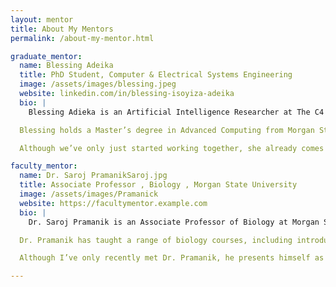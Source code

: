 ```yaml
---
layout: mentor
title: About My Mentors
permalink: /about-my-mentor.html

graduate_mentor:
  name: Blessing Adeika
  title: PhD Student, Computer & Electrical Systems Engineering
  image: /assets/images/blessing.jpeg
  website: linkedin.com/in/blessing-isoyiza-adeika
  bio: |
    Blessing Adieka is an Artificial Intelligence Researcher at The C4 Lab at Morgan State University and a Certified Artificial Intelligence Engineer (AiE™). With a strong foundation in deep learning, computer vision, and Python programming, her work explores cutting-edge applications of AI in fields like neuroengineering, education, and healthcare. She has contributed to impactful projects ranging from plant disease detection using AI to privacy-focused social media research.

  Blessing holds a Master’s degree in Advanced Computing from Morgan State University, where she maintained a 4.0 GPA. Her research has been recognized at national conferences, and she has also served as a mentor in various AI/ML programs, helping students grow their technical and communication skills.

  Although we’ve only just started working together, she already comes across as kind, approachable, and enthusiastic about sharing her knowledge. I’m excited to learn more from her as the program continues and to gain insights from her unique experiences in the world of AI and data science.

faculty_mentor:
  name: Dr. Saroj PramanikSaroj.jpg
  title: Associate Professor , Biology , Morgan State University
  image: /assets/images/Pramanick
  website: https://facultymentor.example.com
  bio: |
    Dr. Saroj Pramanik is an Associate Professor of Biology at Morgan State University with a Ph.D. in Biochemistry from the Indian Agricultural Research Institute in New Delhi. His extensive research spans bioremediation, somatic embryogenesis, protein synthesis, and cancer drug development. He is particularly interested in translational control of gene expression during cellular differentiation and the use of plant-microbial systems to remediate toxic chemicals.

  Dr. Pramanik has taught a range of biology courses, including introductory biology for non-majors and advanced topics in plant physiology and biotechnology. His research has been widely published in peer-reviewed journals, covering subjects from cancer therapeutics to molecular biology and plant science. He is actively involved in developing biomarkers for cancer detection and exploring new chemotherapeutic compounds.

  Although I’ve only recently met Dr. Pramanik, he presents himself as knowledgeable and approachable. I’m looking forward to learning from his deep expertise in molecular biology and biochemistry, and gaining insight into how lab research can contribute to real-world medical and environmental solutions.

---
```

